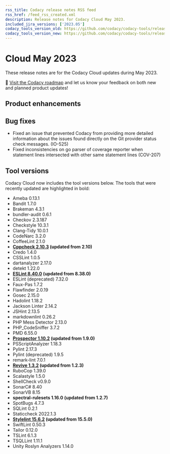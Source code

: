 ```yaml
---
rss_title: Codacy release notes RSS feed
rss_href: /feed_rss_created.xml
description: Release notes for Codacy Cloud May 2023.
included_jira_versions: ['2023.05']
codacy_tools_version_old: https://github.com/codacy/codacy-tools/releases/tag/7.3.5
codacy_tools_version_new: https://github.com/codacy/codacy-tools/releases/tag/7.5.4
---
```


# Cloud May 2023

These release notes are for the Codacy Cloud updates during May 2023.

📢 [Visit the Codacy roadmap](https://roadmap.codacy.com) and <span class="skip-vale">let us know</span> your feedback on both new and planned product updates!

<!--TODO Check these issues manually

Jira issues without release notes

Epics:
-   https://codacy.atlassian.net/browse/PLUTO-546
-   https://codacy.atlassian.net/browse/PLUTO-540
-   https://codacy.atlassian.net/browse/PLUTO-520
-   https://codacy.atlassian.net/browse/PLUTO-470
Bugs and Community Issues:
-   https://codacy.atlassian.net/browse/TS-381
-   https://codacy.atlassian.net/browse/TS-376
-   https://codacy.atlassian.net/browse/TS-374
-   https://codacy.atlassian.net/browse/TS-360
-   https://codacy.atlassian.net/browse/TS-358
-   https://codacy.atlassian.net/browse/TS-346
-   https://codacy.atlassian.net/browse/TS-325
-   https://codacy.atlassian.net/browse/TS-312
-   https://codacy.atlassian.net/browse/TS-289
-   https://codacy.atlassian.net/browse/TS-264
-   https://codacy.atlassian.net/browse/TS-231
-   https://codacy.atlassian.net/browse/TS-209
-   https://codacy.atlassian.net/browse/TS-193
-   https://codacy.atlassian.net/browse/TS-135
-   https://codacy.atlassian.net/browse/TS-134
-   https://codacy.atlassian.net/browse/TS-121
-   https://codacy.atlassian.net/browse/PUL-2064
-   https://codacy.atlassian.net/browse/PUL-2052
-   https://codacy.atlassian.net/browse/PUL-2051
-   https://codacy.atlassian.net/browse/HRZ-155
-   https://codacy.atlassian.net/browse/HRZ-154
-   https://codacy.atlassian.net/browse/HRZ-152
-   https://codacy.atlassian.net/browse/HRZ-151
-   https://codacy.atlassian.net/browse/DOCS-560
-   https://codacy.atlassian.net/browse/DOCS-558
-   https://codacy.atlassian.net/browse/DOCS-556
-   https://codacy.atlassian.net/browse/DOCS-553
-   https://codacy.atlassian.net/browse/DOCS-551
-   https://codacy.atlassian.net/browse/DOCS-548
-   https://codacy.atlassian.net/browse/DOCS-547
-   https://codacy.atlassian.net/browse/DOCS-534
-   https://codacy.atlassian.net/browse/DOCS-530
-   https://codacy.atlassian.net/browse/DOCS-517
-->

## Product enhancements


## Bug fixes

-   Fixed an issue that prevented Codacy from providing more detailed information about the issues found directly on the Git provider status check messages. (IO-525)
-   Fixed inconsistencies on go parser of coverage reporter when statement lines intersected with other same statement lines (COV-207)

## Tool versions

Codacy Cloud now includes the tool versions below. The tools that were recently updated are highlighted in bold:

-   Ameba 0.13.1
-   Bandit 1.7.0
-   Brakeman 4.3.1
-   bundler-audit 0.6.1
-   Checkov 2.3.187
-   Checkstyle 10.3.1
-   Clang-Tidy 10.0.1
-   CodeNarc 3.2.0
-   CoffeeLint 2.1.0
-   **[Cppcheck 2.10.3](https://github.com/danmar/cppcheck/releases/tag/2.10) (updated from 2.10)**
-   Credo 1.4.0
-   CSSLint 1.0.5
-   dartanalyzer 2.17.0
-   detekt 1.22.0
-   **[ESLint 8.40.0](https://github.com/eslint/eslint/releases/tag/v8.40.0) (updated from 8.38.0)**
-   ESLint (deprecated) 7.32.0
-   Faux-Pas 1.7.2
-   Flawfinder 2.0.19
-   Gosec 2.15.0
-   Hadolint 1.18.2
-   Jackson Linter 2.14.2
-   JSHint 2.13.5
-   markdownlint 0.26.2
-   PHP Mess Detector 2.13.0
-   PHP_CodeSniffer 3.7.2
-   PMD 6.55.0
-   **[Prospector 1.10.2](https://github.com/PyCQA/prospector/releases/tag/v1.10.2) (updated from 1.9.0)**
-   PSScriptAnalyzer 1.18.3
-   Pylint 2.17.3
-   Pylint (deprecated) 1.9.5
-   remark-lint 7.0.1
-   **[Revive 1.3.2](https://github.com/mgechev/revive/releases/tag/v1.3.2) (updated from 1.2.3)**
-   RuboCop 1.39.0
-   Scalastyle 1.5.0
-   ShellCheck v0.9.0
-   SonarC# 8.40
-   SonarVB 8.15
-   **spectral-rulesets 1.16.0 (updated from 1.2.7)**
-   SpotBugs 4.7.3
-   SQLint 0.2.1
-   Staticcheck 2022.1.3
-   **[Stylelint 15.6.2](https://github.com/stylelint/stylelint/releases/tag/15.6.2) (updated from 15.5.0)**
-   SwiftLint 0.50.3
-   Tailor 0.12.0
-   TSLint 6.1.3
-   TSQLLint 1.11.1
-   Unity Roslyn Analyzers 1.14.0
